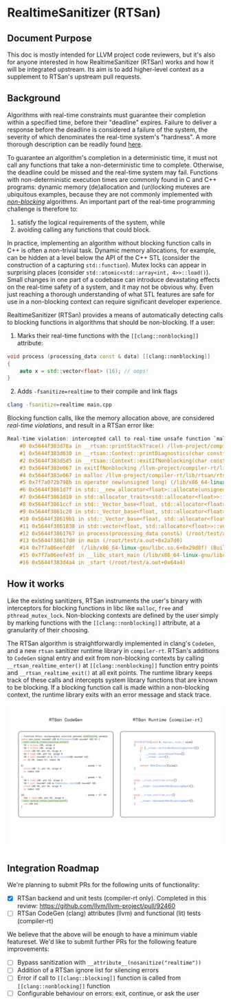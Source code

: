 # RealtimeSanitizer (RTSan)

## Document Purpose

This doc is mostly intended for LLVM project code reviewers, but it's also for
anyone interested in how RealtimeSanitizer (RTSan) works and how it will be
integrated upstream. Its aim is to add higher-level context as a supplement to
RTSan's upstream pull requests.

## Background

Algorithms with real-time constraints must guarantee their completion within a
specified time, before their "deadline" expires. Failure to deliver a response
before the deadline is considered a failure of the system, the severity of
which denominates the real-time system's "hardness". A more thorough
description can be readily found
[here](https://en.wikipedia.org/wiki/Real-time_computing).

To guarantee an algorithm's completion in a deterministic time, it must not
call any functions that take a non-deterministic time to complete. Otherwise,
the deadline could be missed and the real-time system may fail. Functions with
non-deterministic execution times are commonly found in C and C++ programs:
dynamic memory (de)allocation and (un)locking mutexes are ubiquitous examples,
because they are not commonly implemented with
[_non-blocking_](https://en.wikipedia.org/wiki/Non-blocking_algorithm#:~:text=A%20non%2Dblocking%20algorithm%20is,of%20obstruction%2Dfreedom%20in%202003.)
algorithms. An important part of the real-time programming challenge is
therefore to:

1. satisfy the logical requirements of the system, while
2. avoiding calling any functions that could block.

In practice, implementing an algorithm without blocking function calls in C++
is often a non-trivial task. Dynamic memory allocations, for example, can be
hidden at a level below the API of the C++ STL (consider the construction of a
capturing `std::function`). Mutex locks can appear in surprising places
(consider `std::atomic<std::array<int, 4>>::load()`). Small changes in one part
of a codebase can introduce devastating effects on the real-time safety of a
system, and it may not be obvious why. Even just reaching a thorough
understanding of what STL features are safe for use in a non-blocking context
can require significant developer experience.

RealtimeSanitizer (RTSan) provides a means of automatically detecting calls to
blocking functions in algorithms that should be non-blocking. If a user:

1. Marks their real-time functions with the `[[clang::nonblocking]]` attribute:

```cpp
void process (processing_data const & data) [[clang::nonblocking]]
{
    auto x = std::vector<float> (16); // oops!
}
```

2. Adds `-fsanitize=realtime` to their compile and link flags

```sh
clang -fsanitize=realtime main.cpp
```

Blocking function calls, like the memory allocation above, are considered
_real-time violations_, and result in a RTSan error like:

```cpp
Real-time violation: intercepted call to real-time unsafe function `malloc` in non-blocking context! Stack trace:
    #0 0x5644f383d78a in __rtsan::printStackTrace() /llvm-project/compiler-rt/lib/rtsan/rtsan_stack.cpp:36:5
    #1 0x5644f383d630 in __rtsan::Context::printDiagnostics(char const*) /llvm-project/compiler-rt/lib/rtsan/rtsan_context.cpp:37:3
    #2 0x5644f383d5d5 in __rtsan::Context::exitIfNonblocking(char const*) /llvm-project/compiler-rt/lib/rtsan/rtsan_context.cpp:24:5
    #3 0x5644f383e067 in exitIfNonblocking /llvm-project/compiler-rt/lib/rtsan/rtsan_interceptors.cpp:29:29
    #4 0x5644f383e067 in malloc /llvm-project/compiler-rt/lib/rtsan/rtsan_interceptors.cpp:221:3
    #5 0x7f7a072b798b in operator new(unsigned long) (/lib/x86_64-linux-gnu/libstdc++.so.6+0xae98b) (BuildId: e37fe1a879783838de78cbc8c80621fa685d58a2)
    #6 0x5644f3861d7f in std::__new_allocator<float>::allocate(unsigned long, void const*) (/root/test/a.out+0x2ad7f)
    #7 0x5644f3861d10 in std::allocator_traits<std::allocator<float>>::allocate(std::allocator<float>&, unsigned long) (/root/test/a.out+0x2ad10)
    #8 0x5644f3861ccf in std::_Vector_base<float, std::allocator<float>>::_M_allocate(unsigned long) (/root/test/a.out+0x2accf)
    #9 0x5644f3861c20 in std::_Vector_base<float, std::allocator<float>>::_M_create_storage(unsigned long) (/root/test/a.out+0x2ac20)
    #10 0x5644f38619b1 in std::_Vector_base<float, std::allocator<float>>::_Vector_base(unsigned long, std::allocator<float> const&) (/root/test/a.out+0x2a9b1)
    #11 0x5644f3861838 in std::vector<float, std::allocator<float>>::vector(unsigned long, std::allocator<float> const&) (/root/test/a.out+0x2a838)
    #12 0x5644f3861767 in process(processing_data const&) (/root/test/a.out+0x2a767)
    #13 0x5644f38617d0 in main (/root/test/a.out+0x2a7d0)
    #14 0x7f7a06eefd8f  (/lib/x86_64-linux-gnu/libc.so.6+0x29d8f) (BuildId: a43bfc8428df6623cd498c9c0caeb91aec9be4f9)
    #15 0x7f7a06eefe3f in __libc_start_main (/lib/x86_64-linux-gnu/libc.so.6+0x29e3f) (BuildId: a43bfc8428df6623cd498c9c0caeb91aec9be4f9)
    #16 0x5644f383d4a4 in _start (/root/test/a.out+0x64a4)
```

## How it works

Like the existing sanitizers, RTSan instruments the user's binary with
interceptors for blocking functions in libc like `malloc`, `free` and
`pthread_mutex_lock`. Non-blocking contexts are defined by the user simply by
marking functions with the `[[clang::nonblocking]]` attribute, at a granularity
of their choosing.

The RTSan algorithm is straightforwardly implemented in clang's `CodeGen`, and
a new `rtsan` sanitizer runtime library in `compiler-rt`. RTSan's additions
to `CodeGen` signal entry and exit from non-blocking contexts by calling
`__rtsan_realtime_enter()` at `[[clang::nonblocking]]` function entry points and
`__rtsan_realtime_exit()` at all exit points. The runtime library keeps track of
these calls and intercepts system library functions that are known to be
blocking. If a blocking function call is made within a non-blocking context,
the runtime library exits with an error message and stack trace.

![CodeGen and Runtime Overview](./codegen_and_runtime.svg)

## Integration Roadmap

We're planning to submit PRs for the following units of functionality:

- [x] RTSan backend and unit tests (compiler-rt only). Completed in this review: https://github.com/llvm/llvm-project/pull/92460
- [ ] RTSan CodeGen (clang) attributes (llvm) and functional (lit) tests (compiler-rt)

We believe that the above will be enough to have a minimum viable featureset.
We'd like to submit further PRs for the following feature improvements:

- [ ] Bypass sanitization with `__attribute__(nosanitize("realtime"))`
- [ ] Addition of a RTSan ignore list for silencing errors
- [ ] Error if call to `[[clang::blocking]]` function is called from `[[clang::nonblocking]]` function
- [ ] Configurable behaviour on errors: exit, continue, or ask the user
